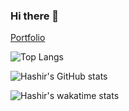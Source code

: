 ### Hi there 👋

[Portfolio](https://hashcode.netlify.app/)

![Top Langs](https://github-readme-stats.vercel.app/api/top-langs/?username=Hashcodepk&layout=compact&langs_count=6&hide_border=true&theme=synthwave)

![Hashir's GitHub stats](https://github-readme-stats.vercel.app/api?username=Hashcodepk&show_icons=true&count_private=true&hide_border=true&include_all_commits=true&theme=synthwave)

![Hashir's wakatime stats](https://github-readme-stats.vercel.app/api/wakatime?username=hashir_ghouri&theme=synthwave&custom_title=WakaTime%20Weekly%20Stats&hide_border=true&v=2)



<!--
**Hashcodepk/hashcodepk** is a ✨ _special_ ✨ repository because its `README.md` (this file) appears on your GitHub profile.

Here are some ideas to get you started:

- 🔭 I’m currently working on ...
- 🌱 I’m currently learning ...
- 👯 I’m looking to collaborate on ...
- 🤔 I’m looking for help with ...
- 💬 Ask me about ...
- 📫 How to reach me: ...
- 😄 Pronouns: ...
- ⚡ Fun fact: ...
-->
